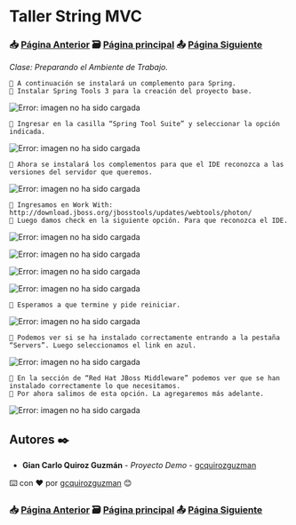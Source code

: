 # Taller String MVC                                                                       
### 📥 [Página Anterior](https://github.com/gcquirozguzman/java-spring-mvc-tcs-202004/tree/INSTC00001)          🗃️ [Página principal](https://github.com/gcquirozguzman/java-spring-mvc-tcs-202004)          📤 [Página Siguiente](https://github.com/gcquirozguzman/java-spring-mvc-tcs-202004/tree/CRDPR00001)

_Clase: Preparando el Ambiente de Trabajo._

```
📢 A continuación se instalará un complemento para Spring.
📢 Instalar Spring Tools 3 para la creación del proyecto base.
```
![Error: imagen no ha sido cargada](https://github.com/gcquirozguzman/java-spring-mvc-tcs-202004/blob/master/imagenes/INSTC00001_1.png)

```
📢 Ingresar en la casilla “Spring Tool Suite” y seleccionar la opción indicada.
```
![Error: imagen no ha sido cargada](https://github.com/gcquirozguzman/java-spring-mvc-tcs-202004/blob/master/imagenes/INSTC00001_2.png)

```
📢 Ahora se instalará los complementos para que el IDE reconozca a las versiones del servidor que queremos.
```
![Error: imagen no ha sido cargada](https://github.com/gcquirozguzman/java-spring-mvc-tcs-202004/blob/master/imagenes/INSTC00001_3.png)

```
📢 Ingresamos en Work With: http://download.jboss.org/jbosstools/updates/webtools/photon/
📢 Luego damos check en la siguiente opción. Para que reconozca el IDE.
```
![Error: imagen no ha sido cargada](https://github.com/gcquirozguzman/java-spring-mvc-tcs-202004/blob/master/imagenes/INSTC00001_4.png)

![Error: imagen no ha sido cargada](https://github.com/gcquirozguzman/java-spring-mvc-tcs-202004/blob/master/imagenes/INSTC00001_5.png)

![Error: imagen no ha sido cargada](https://github.com/gcquirozguzman/java-spring-mvc-tcs-202004/blob/master/imagenes/INSTC00001_6.png)

![Error: imagen no ha sido cargada](https://github.com/gcquirozguzman/java-spring-mvc-tcs-202004/blob/master/imagenes/INSTC00001_7.png)

```
📢 Esperamos a que termine y pide reiniciar.
```
![Error: imagen no ha sido cargada](https://github.com/gcquirozguzman/java-spring-mvc-tcs-202004/blob/master/imagenes/INSTC00001_8.png)

```
📢 Podemos ver si se ha instalado correctamente entrando a la pestaña “Servers”. Luego seleccionamos el link en azul.
```
![Error: imagen no ha sido cargada](https://github.com/gcquirozguzman/java-spring-mvc-tcs-202004/blob/master/imagenes/INSTC00001_9.png)

```
📢 En la sección de “Red Hat JBoss Middleware” podemos ver que se han instalado correctamente lo que necesitamos. 
📢 Por ahora salimos de esta opción. La agregaremos más adelante.

```
![Error: imagen no ha sido cargada](https://github.com/gcquirozguzman/java-spring-mvc-tcs-202004/blob/master/imagenes/INSTC00001_10.png)


## Autores ✒️

* **Gian Carlo Quiroz Guzmán** - *Proyecto Demo* - [gcquirozguzman](https://github.com/gcquirozguzman)

⌨️ con ❤️ por [gcquirozguzman](https://github.com/gcquirozguzman) 😊

### 📥 [Página Anterior](https://github.com/gcquirozguzman/java-spring-mvc-tcs-202004/tree/INSTC00001)          🗃️ [Página principal](https://github.com/gcquirozguzman/java-spring-mvc-tcs-202004)          📤 [Página Siguiente](https://github.com/gcquirozguzman/java-spring-mvc-tcs-202004/tree/CRDPR00001)
